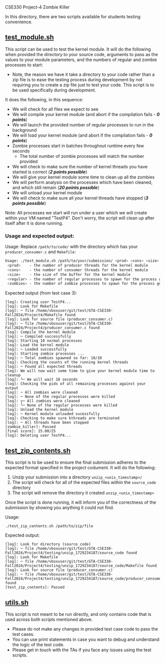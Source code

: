 CSE330 Project-4 Zombie Killer

In this directory, there are two scripts available for students testing convenience.

## [test_module.sh](https://github.com/visa-lab/CSE330-OS/blob/project-4/test_module.sh)

This script can be used to test the kernel module. It will do the following when provided the directory to your
source code, arguments to pass as the values to your module parameters, and the numbers of regular and zombie
processes to start:
 - Note, the reason we have it take a directory to your code rather than a zip file is to ease the testing process
during development by not requiring you to create a zip file just to test your code. This script is to be used
specifically during development.

It does the following, in this sequence:
- We will check for all files we expect to see
- We will compile your kernel module (and abort if the compilation fails - ***0 points***)
- We will launch the provided number of regular processes to run in the background
- We will load your kernel module (and abort if the compilation fails - ***0 points***)
- Zombie processes start in batches throughout runtime every few seconds
  - The total number of zombie processes will match the number provided
- We will check to make sure the number of kernel threads you have started is correct (***2 points possible***)
- We will give your kernel module some time to clean up all the zombies
- We will perform analysis on the processes which have been cleaned, and which still remain (***20 points possible***)
- We will unload your kernel module
- We will check to make sure all your kernel threads have stopped (***3 points possible***)

Note: All processes we start will run under a user which we will create within your VM named "TestP4". Don't worry,
the script will clean up after itself after it is done running.

### Usage and expected output:

Usage: Replace `/path/to/code/` with the directory which has your `producer_consumer.c` and `Makefile`:
```bash
Usage: ./test_module.sh /path/to/your/submission/ <prod> <cons> <size> <regular> <zombies>
 <prod>    - the number of producer threads for the kernel module
 <cons>    - the number of consumer threads for the kernel module
 <size>    - the size of the buffer for the kernel module
 <regular> - the number of regular processes to spawn for the process generator
 <zombies> - the number of zombie processes to spawn for the process generator
```

Expected output (from test case 3):
```
[log]: Creating user TestP4...
[log]: Look for Makefile
[log]: ─ file /home/vboxuser/git/test/GTA-CSE330-Fall2024/Project4/Makefile found
[log]: Look for source file (producer_consumer.c)
[log]: ─ file /home/vboxuser/git/test/GTA-CSE330-Fall2024/Project4/producer_consumer.c found
[log]: Compile the kernel module
[log]: ─ Compiled successfully
[log]: Starting 10 normal processes
[log]: Load the kernel module
[log]: ─ Loaded successfully
[log]: Starting zombie processes ...
[log]: ─ Total zombies spawned so far: 10/10
[log]: Checking the counts of the running kernel threads
[log]: ─ Found all expected threads
[log]: We will now wait some time to give your kernel module time to cleanup
[log]: └─ We will wait 10 seconds
[log]: Checking the pids of all remaining processes against your output
[log]: ─ All zombies were cleaned
[log]: ─ None of the regular processes were killed
[log]: ┬─ All zombies were cleaned
[log]: └─ None of the regular processes were killed
[log]: Unload the kernel module
[log]: ─ Kernel module unloaded sucessfully
[log]: Checking to make sure kthreads are terminated
[log]: ─ All threads have been stopped
[zombie_killer]: Passed
[final score]: 25.00/25
[log]: Deleting user TestP4...
```

## [test_zip_contents.sh](https://github.com/visa-lab/CSE330-OS/blob/project-4/test_zip_contents.sh)

This script is to be used to ensure the final submission adheres to the expected format specified in the project codument. It will do the following:

1. Unzip your submission into a directory `unzip_<unix_timestamp>/`
2. The script will check for all of the expected files within the `source_code` directory
3. The script will remove the directory it created `unzip_<unix_timestamp>`

Once the script is done running, it will inform you of the correctness of the submission by showing you anything it could not find.

Usage:
```
./test_zip_contents.sh /path/to/zip/file
```

Expected output:
```
[log]: Look for directory (source_code)
[log]: ─ file /home/vboxuser/git/test/GTA-CSE330-Fall2024/Project4/testing/unzip_1729234187/source_code found
[log]: Look for Makefile
[log]: ─ file /home/vboxuser/git/test/GTA-CSE330-Fall2024/Project4/testing/unzip_1729234187/source_code/Makefile found
[log]: Look for source file (producer_consumer.c)
[log]: ─ file /home/vboxuser/git/test/GTA-CSE330-Fall2024/Project4/testing/unzip_1729234187/source_code/producer_consumer.c found
[test_zip_contents]: Passed
```

## [utils.sh](https://github.com/visa-lab/CSE330-OS/blob/project-4/utils.sh)

This script is not meant to be run directly, and only contains code that is used across both scripts mentioned above.
- Please do not make any changes in provided test case code to pass the test cases.
- You can use print statements in case you want to debug and understand the logic of the test code.
- Please get in touch with the TAs if you face any issues using the test scripts.
